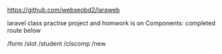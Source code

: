 https://github.com/webseobd2/laraweb

laravel class practise project and homwork is on Components:
completed route below

/form 
/slot 
/student 
/clscomp 
/new
